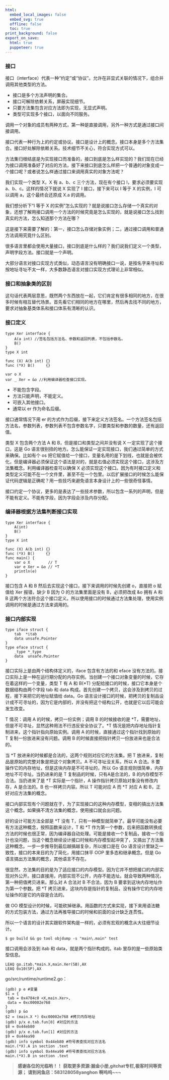 ```yaml
---
html:
  embed_local_images: false
  embed_svg: true
  offline: false
  toc: true
print_background: false
export_on_save:
  html: true
  puppeteer: true
---
```

### 接口

接口（interface）代表一种“约定”或“协议”。允许在非显式关联的情况下，组合并调用其他类型的方法。

  * 接口是多个方法声明的集合。
  * 接口可解除依赖关系，屏蔽实现细节。
  * 只要方法集包含对应方法即为实现，无显式声明。
  * 类型可实现多个接口，以面向不同服务。

调用一个对象的成员有两种方式，第一种是直接调用，另外一种方式是通过接口间接调用。

接口代表一种行为上的约定或协议。接口是设计上的概念。接口本身是多个方法集合。接口好处解除依赖关系。技术细节不关心，符合实现方式可以。

方法集归根结底是为实现接口而准备的，接口到底是怎么样实现的？我们现在已经为接口调用准备好了对应的方法，接下来接口到底怎么样把一个普通的对象变成一个接口呢？或者说怎么样通过接口来调用真实的对象方法呢？

我们实现一个类型 X，X 有 a、b、c 三个方法，现在有个接口 I，要求必须要实现 a、b、c。这样的情况下就说 X 实现了 I 接口，接下来可以 I
等于 X 的实例，I 可以调用 a，这个最终会还原成 X.a 的调用。

我们想分析下“I 等于 X
的实例”怎么实现的？就是说接口怎么存储一个真实的对象，还想了解用接口调用一个方法的时候究竟是怎么实现的，就是说接口怎么找到真实的方法，怎么知道那个方法在哪？

这是接下来需要了解的：第一，接口怎么存储对象实例；二，通过接口调用和普通方法调用究竟什么区别。

很多语言里都会使用大量接口，接口到底是什么样的？我们说我们定义一个类型，声明字段方法。接口就是一个声明。

大部分语言对接口实现方式类似，动态语言没有明确接口一说，是按名字来寻址和按地址寻址不太一样，大多数静态语言对接口实现方式理论上非常相似。

### 接口和抽象类的区别

这句话代表两层意思，既然两个东西放在一起，它们肯定有很多相同的地方，在很多时候有相互替代场景。首先看它们相同的地方在哪里，然后再去找不同的地方，要求对抽象基类体系和接口体系有清晰的认识。

### 接口定义

    
    
    type Xer interface {
        A(a int) //签名包括方法名、参数和返回列表，不包括参数名。
        B()
    }
    type X int
    
    func (X) A(b int) {}
    func (*X) B()     {}
    
    var o X
    var _ Xer = &o //利用编译器检查接口实现。
    

  * 不能包含字段。
  * 方法只能声明，不能定义。
  * 可嵌入其他接口。
  * 通常以 er 作为命名后缀。

接口通常情况下用 er 的方式作为后缀，接下来定义方法签名。一个方法签名包括方法名，参数列表，参数列表不包含参数名字，只要类型和参数的数量，还有返回值。

类型 X 包含两个方法 A 和 B，但是接口和类型之间并没有说 X 一定实现了这个接口，这是 Go
语言很别扭的地方。怎么能保证一定实现接口，我们通过简单的方式来确保。比如有个 os
把它赋值给一个接口，变量名用的是下划线，也就是会被优化，但是编译器必须保证这个语法是对的，就是右值必须实现这个接口，这涉及方法集概念。利用编译器检查可以确保
X
必须实现这个接口。因为有时接口定义和类型定义可能不在一个文件里，甚至不在一个包里。以后扩展接口的时候怎么能保证代码逻辑是正确呢？用一些技巧来避免语言本身设计上的一些很奇怪事情。

接口约定一个协议，更多的是表达了一些技术参数，所以包含一系列的声明，但是不能有定义。不能有字段，因为字段会涉及内存分配。

### 编译器根据方法集判断接口实现

    
    
    type Xer interface {
        A(int)
        B()
    }
    type X int
    
    func (X) A(b int) {}
    func (*X) B()     {}
    func main() {
        var o X        // T
        var e Xer = &o // *T
        println(e)
    }
    

接口包含 A 和 B 然后去实现这个接口，接下来调用的时候先创建 o，直接把 o 赋值给 Xer 报错，缺少 B 因为 O 的方法集里面是没有
B，必须把改成 &o 拥有 A 和 B 这两个方法符合这个接口定义。所以使用接口的时候通过方法集处理，使用实例调用的时候是通过方法来调用的。

### 接口内部实现

    
    
    type iface struct {
        tab  *itab
        data unsafe.Pointer
    }
    type eface struct {
        _type *_type
        data  unsafe.Pointer
    }
    

接口实际上是由两个结构体定义的，iface 包含有方法的和 eface
没有方法的。接口实际上是一种在运行期分配的内存实例。当创建一个接口对象变量的时候，它存在着这样的一个变量，类型 T 有 A 和 B(*T)
分配给接口的时候，接口它本身是个数据结构由两个字段 tab 和 data 构成。首先创建一个拷贝，这会涉及到拷贝的过程，接下来把它的地址赋值给
data。Go 语言设计接口的时候，把拷贝的复制品设计成不可寻址的，因为它是内部的，并没有把这个结构公开，也就是它以后可能会发生改变。

T 情况：调用 A 的时候，拷贝一份实例；调用 B 的时候接收的是 *T，需要地址，但是不可寻址，显然这种用法不行违反安全协议了。*T
情况是把内存地址指针复制进来，这个指针指向原始实例。调用 A 的时候，直接通过这个指针找到原始的 T 复制一份放进来没有问题。调用 B
的时候直接把指针拷贝一份放进来也是合法的。

当 *T 放进来的时候都是合法的，这两个规则对应它的方法集。把 T 放进来，复制品是原始的完整对象是把这个对象拷贝。A 不可寻址没关系，所以 A 合法。B
要操作它的内存地址，但是这块内存是不可寻址的，所以 Go 语言规则很简单，内存地址不可寻址。当扔进来的是 T 复制品的时候，只有A是合法的，B
的内存模型不合法。当扔进来了是 *T 实际是一个指针，A 操作指针拷贝原始对象没有修改内存，A 是合法的。B 也一样拷贝内容。所以 T 可能对应 A 而
*T 对应 A 和 B，正好对应方法集的概念。

接口内部实现有个问题就在于，为了实现接口的这种内存模型，变相的搞出方法集这个概念。如果搞不清方法集的概念，使用接口就会出问题。

好的设计可能方法全部是 *T 没有 T，只有一种模型就简单了。最早可能没有必要有方法这种概念，按照函数来设计，T 和 *T
作为第一个参数，后来把函数转换成方法的时候也很正常，因为编译器自动处理。可能是接收一个复制品，接收一个指针也没问题，当这个概念继续设计接口时候和内存模型起冲突了，又搞出了方法集这种概念。一步一步推导到最后越搞越复杂，所以接口是在
Go 语言设计里缺乏一致性，接口的本来目的为了简化，用接口抹平 OOP 里多态和继承概念。但是 Go 语言搞出方法集的概念，其他语言不存在。

很显然，方法集的目的是为了适应接口的内存模型。因为它并不想把接口的内部实现对外公开。接口直接用，内部实现不公开，内存不能选址。就会导致两种情况，第一种把值拷贝进来。那么对
A 合法对 B 不合法，因为 B 要拿到这块内存地址作为第一个参数。把 *T
拷贝进来，这块内存是指针的复制品，没有操作它的内存地址操作的是它的内容是合法的。

做 OO 模型设计的时候，可能砍掉继承。用函数的方式来实现，接下来用语法糖的方式包装方法，通过方法再推导接口的时候和前面的设计缺乏连贯性。

所以一个语言的设计其实跟软件架构是一样的，必须有宏观的概念从大往细节设计。

    
    
    $ go build && go tool objdump -s "main\.main" test
    

接口调用会涉及到 itab 和 data，就是两个指针构成的。itab 里存的是一些原始类型信息。

    
    
    LEAQ go.itab.*main.X,main.Xer(SB),AX
    LEAQ 0x10(SP),AX
    

go/src/runtime/runtime2.go：

    
    
    (gdb) p e #变量
    $1 = {
     tab = 0x4784c0 <X,main.Xer>,
     data = 0xc00002e768
    }
    (gdb) p &o
    $2 = (main.X *) 0xc00002e768 #拷贝内存地址
    (gdb) p/x e.tab.fun[0] #对应的方法
    $8 = 0x44eb80
    (gdb) p/x e.tab.fun[1] #对应的方法
    $9 = 0x44ea90
    (gdb) info symbol 0x44eb80 #符号表查找对应方法名
    main.(*X).A in section .text
    (gdb) info symbol 0x44ea90 #符号表查找对应方法名
    main.(*X).B in section .text
    

> **感谢各位的光临哟！！**
> **获取更多资源:掘金小册,gitchat专栏,极客时间等资源；**
> **请到闲鱼店：583128058yanghon**
> **啊呜呜~~~**